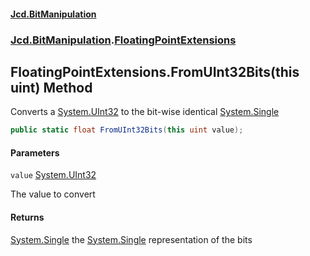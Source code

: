#### [Jcd.BitManipulation](index.md 'index')

### [Jcd.BitManipulation](Jcd.BitManipulation.md 'Jcd.BitManipulation').[FloatingPointExtensions](Jcd.BitManipulation.FloatingPointExtensions.md 'Jcd.BitManipulation.FloatingPointExtensions')

## FloatingPointExtensions.FromUInt32Bits(this uint) Method

Converts a [System.UInt32](https://docs.microsoft.com/en-us/dotnet/api/System.UInt32 'System.UInt32') to the bit-wise
identical [System.Single](https://docs.microsoft.com/en-us/dotnet/api/System.Single 'System.Single')

```csharp
public static float FromUInt32Bits(this uint value);
```

#### Parameters

<a name='Jcd.BitManipulation.FloatingPointExtensions.FromUInt32Bits(thisuint).value'></a>

`value` [System.UInt32](https://docs.microsoft.com/en-us/dotnet/api/System.UInt32 'System.UInt32')

The value to convert

#### Returns

[System.Single](https://docs.microsoft.com/en-us/dotnet/api/System.Single 'System.Single')
the [System.Single](https://docs.microsoft.com/en-us/dotnet/api/System.Single 'System.Single') representation of the
bits